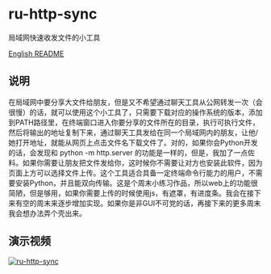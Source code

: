 # ru-http-sync
局域网快速收发文件的小工具

[English README](./README.md)

## 说明

在局域网中要分享大文件给朋友，但是又不希望通过聊天工具从公网转发一次（会很慢）的话，就可以使用这个小工具了，只需要下载对应的操作系统的版本，添加到PATH路径里，在终端窗口进入你要分享的文件所在的目录，执行可执行文件，然后将输出的地址复制下来，通过聊天工具发给在同一个局域网内的朋友，让他/她打开地址，就能从网页上点击文件名下载文件了。对的，如果你会Python开发的话，会发现和 python -m http.server 的功能是一样的，但是，我加了一点佐料。如果你需要让朋友把文件发给你，这时候你不需要让对方也安装此软件，因为页面上方可以选择文件上传。这个工具适合具备一定终端命令行能力的用户，不需要安装Python，并且能双向传输。这是个周末小练习作品，所以web上的功能很简陋，但是够用，如果你需要上传的时候使用js，有遮罩，有进度条。我会在接下来有空的周末来逐步增加实现。如果你是非GUI不可党的话，再接下来的更多周末我会想办法弄个壳出来。

## 演示视频

[![ru-http-sync](https://res.cloudinary.com/marcomontalbano/image/upload/v1706428615/video_to_markdown/images/youtube--QZbMyvME2nA-c05b58ac6eb4c4700831b2b3070cd403.jpg)](https://youtu.be/QZbMyvME2nA "ru-http-sync")